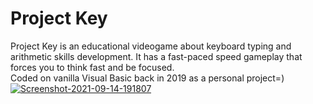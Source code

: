 # Project Key
Project Key is an educational videogame about keyboard typing and arithmetic skills development. It has a fast-paced speed gameplay that forces you to think fast and be focused. </br>
Coded on vanilla Visual Basic back in 2019 as a personal project=) </br>
<a href="https://imgbb.com/"><img src="https://i.ibb.co/M2r5RjH/Screenshot-2021-09-14-191807.png" alt="Screenshot-2021-09-14-191807" border="0"></a>